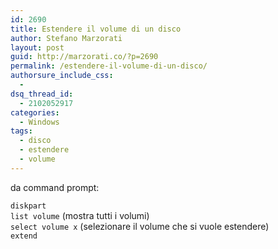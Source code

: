 ```yaml
---
id: 2690
title: Estendere il volume di un disco
author: Stefano Marzorati
layout: post
guid: http://marzorati.co/?p=2690
permalink: /estendere-il-volume-di-un-disco/
authorsure_include_css:
  - 
dsq_thread_id:
  - 2102052917
categories:
  - Windows
tags:
  - disco
  - estendere
  - volume
---
```

da command prompt:

`diskpart`  
`list volume` (mostra tutti i volumi)  
`select volume x` (selezionare il volume che si vuole estendere)  
`extend`